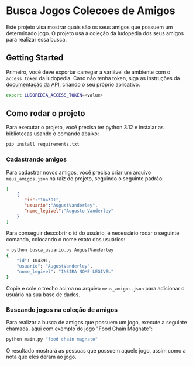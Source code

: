 # Busca Jogos Colecoes de Amigos 

Este projeto visa mostrar quais são os seus amigos que possuem um determinado jogo. O projeto usa a coleção da ludopedia dos seus amigos para realizar essa busca. 

## Getting Started

Primeiro, você deve exportar carregar a variável de ambiente com o `access_token` da ludopedia. Caso não tenha token, siga as instruções da [documentação da API](https://ludopedia.com.br/api/documentacao.html#section/Aplicativo), criando o seu próprio aplicativo. 

```bash
export LUDOPEDIA_ACCESS_TOKEN=<value>
```

## Como rodar o projeto

Para executar o projeto, você precisa ter python 3.12 e instalar as bibliotecas usando o comando abaixo: 

```bash
pip install requirements.txt
```

### Cadastrando amigos

Para cadastrar novos amigos, você precisa criar um arquivo `meus_amigos.json` na raiz do projeto, seguindo o seguinte padrão:

```json
[
    {
       "id":"104391",
       "usuario":"AugustVanderley",
       "nome_legivel":"Augusto Vanderley"
    }
]
```

Para conseguir descobrir o id do usuário, é necessário rodar o seguinte comando, colocando o nome exato dos usuários:

```bash
> python busca_usuario.py AugustVanderley
{
    "id": 104391,
    "usuario": "AugustVanderley",
    "nome_legivel": "INSIRA NOME LEGIVEL"
}
```

Copie e cole o trecho acima no arquivo `meus_amigos.json` para adicionar o usuário na sua base de dados.

### Buscando jogos na coleção de amigos

Para realizar a busca de amigos que possuem um jogo, execute a seguinte chamada, aqui com exemplo do jogo "Food Chain Magnate":

```bash
python main.py "food chain magnate"
```

O resultado mostrará as pessoas que possuem aquele jogo, assim como a nota que eles deram ao jogo. 